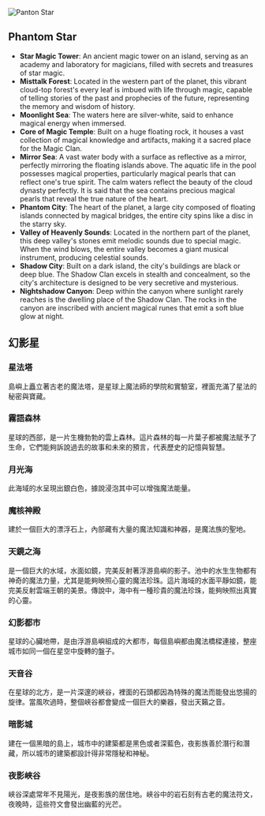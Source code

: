 ![Panton Star](https://github.com/BRC1024Rootverse/Rootverse/assets/170728893/2f0f4701-c87e-42c0-8307-394263b8d0d7)

## Phantom Star
- **Star Magic Tower**: An ancient magic tower on an island, serving as an academy and laboratory for magicians, filled with secrets and treasures of star magic.
- **Misttalk Forest**: Located in the western part of the planet, this vibrant cloud-top forest's every leaf is imbued with life through magic, capable of telling stories of the past and prophecies of the future, representing the memory and wisdom of history.
- **Moonlight Sea**: The waters here are silver-white, said to enhance magical energy when immersed.
- **Core of Magic Temple**: Built on a huge floating rock, it houses a vast collection of magical knowledge and artifacts, making it a sacred place for the Magic Clan.
- **Mirror Sea**: A vast water body with a surface as reflective as a mirror, perfectly mirroring the floating islands above. The aquatic life in the pool possesses magical properties, particularly magical pearls that can reflect one's true spirit. The calm waters reflect the beauty of the cloud dynasty perfectly. It is said that the sea contains precious magical pearls that reveal the true nature of the heart.
- **Phantom City**: The heart of the planet, a large city composed of floating islands connected by magical bridges, the entire city spins like a disc in the starry sky.
- **Valley of Heavenly Sounds**: Located in the northern part of the planet, this deep valley's stones emit melodic sounds due to special magic. When the wind blows, the entire valley becomes a giant musical instrument, producing celestial sounds.
- **Shadow City**: Built on a dark island, the city's buildings are black or deep blue. The Shadow Clan excels in stealth and concealment, so the city's architecture is designed to be very secretive and mysterious.
- **Nightshadow Canyon**: Deep within the canyon where sunlight rarely reaches is the dwelling place of the Shadow Clan. The rocks in the canyon are inscribed with ancient magical runes that emit a soft blue glow at night.



## 幻影星
### 星法塔
島嶼上矗立著古老的魔法塔，是星球上魔法師的學院和實驗室，裡面充滿了星法的秘密與寶藏。

### 霧語森林
星球的西部，是一片生機勃勃的雲上森林。這片森林的每一片葉子都被魔法賦予了生命，它們能夠訴說過去的故事和未來的預言，代表歷史的記憶與智慧。

### 月光海
此海域的水呈現出銀白色，據說浸泡其中可以增強魔法能量。

### 魔核神殿
建於一個巨大的漂浮石上，內部藏有大量的魔法知識和神器，是魔法族的聖地。

### 天鏡之海
是一個巨大的水域，水面如鏡，完美反射著浮游島嶼的影子。池中的水生生物都有神奇的魔法力量，尤其是能夠映照心靈的魔法珍珠。這片海域的水面平靜如鏡，能完美反射雲端王朝的美景。傳說中，海中有一種珍貴的魔法珍珠，能夠映照出真實的心靈。

### 幻影都市
星球的心臟地帶，是由浮游島嶼組成的大都市，每個島嶼都由魔法橋樑連接，整座城市如同一個在星空中旋轉的盤子。

### 天音谷
在星球的北方，是一片深邃的峽谷，裡面的石頭都因為特殊的魔法而能發出悠揚的旋律。當風吹過時，整個峽谷都會變成一個巨大的樂器，發出天籟之音。

### 暗影城
建在一個黑暗的島上，城市中的建築都是黑色或者深藍色，夜影族善於潛行和潛藏，所以城市的建築都設計得非常隱秘和神秘。

### 夜影峽谷
峽谷深處常年不見陽光，是夜影族的居住地。峽谷中的岩石刻有古老的魔法符文，夜晚時，這些符文會發出幽藍的光芒。

